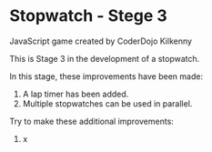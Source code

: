 # Stopwatch - Stege 3
JavaScript game created by CoderDojo Kilkenny

This is Stage 3 in the development of a stopwatch.

In this stage, these improvements have been made:

1. A lap timer has been added.
2. Multiple stopwatches can be used in parallel.

Try to make these additional improvements:

1. x
